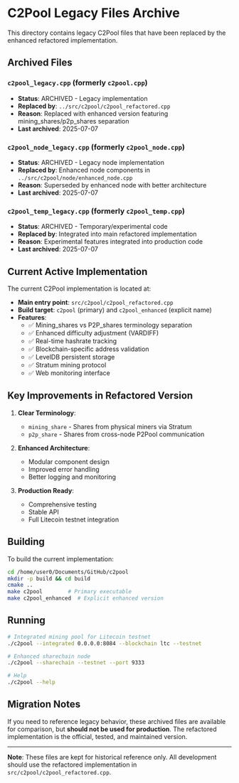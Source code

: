 # C2Pool Legacy Files Archive

This directory contains legacy C2Pool files that have been replaced by the enhanced refactored implementation.

## Archived Files

### `c2pool_legacy.cpp` (formerly `c2pool.cpp`)
- **Status**: ARCHIVED - Legacy implementation
- **Replaced by**: `../src/c2pool/c2pool_refactored.cpp`
- **Reason**: Replaced with enhanced version featuring mining_shares/p2p_shares separation
- **Last archived**: 2025-07-07

### `c2pool_node_legacy.cpp` (formerly `c2pool_node.cpp`)
- **Status**: ARCHIVED - Legacy node implementation
- **Replaced by**: Enhanced node components in `../src/c2pool/node/enhanced_node.cpp`
- **Reason**: Superseded by enhanced node with better architecture
- **Last archived**: 2025-07-07

### `c2pool_temp_legacy.cpp` (formerly `c2pool_temp.cpp`)
- **Status**: ARCHIVED - Temporary/experimental code
- **Replaced by**: Integrated into main refactored implementation
- **Reason**: Experimental features integrated into production code
- **Last archived**: 2025-07-07

## Current Active Implementation

The current C2Pool implementation is located at:
- **Main entry point**: `src/c2pool/c2pool_refactored.cpp`
- **Build target**: `c2pool` (primary) and `c2pool_enhanced` (explicit name)
- **Features**: 
  - ✅ Mining_shares vs P2P_shares terminology separation
  - ✅ Enhanced difficulty adjustment (VARDIFF)
  - ✅ Real-time hashrate tracking
  - ✅ Blockchain-specific address validation
  - ✅ LevelDB persistent storage
  - ✅ Stratum mining protocol
  - ✅ Web monitoring interface

## Key Improvements in Refactored Version

1. **Clear Terminology**: 
   - `mining_share` - Shares from physical miners via Stratum
   - `p2p_share` - Shares from cross-node P2Pool communication

2. **Enhanced Architecture**:
   - Modular component design
   - Improved error handling
   - Better logging and monitoring

3. **Production Ready**:
   - Comprehensive testing
   - Stable API
   - Full Litecoin testnet integration

## Building

To build the current implementation:
```bash
cd /home/user0/Documents/GitHub/c2pool
mkdir -p build && cd build
cmake ..
make c2pool        # Primary executable
make c2pool_enhanced  # Explicit enhanced version
```

## Running

```bash
# Integrated mining pool for Litecoin testnet
./c2pool --integrated 0.0.0.0:8084 --blockchain ltc --testnet

# Enhanced sharechain node
./c2pool --sharechain --testnet --port 9333

# Help
./c2pool --help
```

## Migration Notes

If you need to reference legacy behavior, these archived files are available for comparison, but **should not be used for production**. The refactored implementation is the official, tested, and maintained version.

---

**Note**: These files are kept for historical reference only. All development should use the refactored implementation in `src/c2pool/c2pool_refactored.cpp`.
